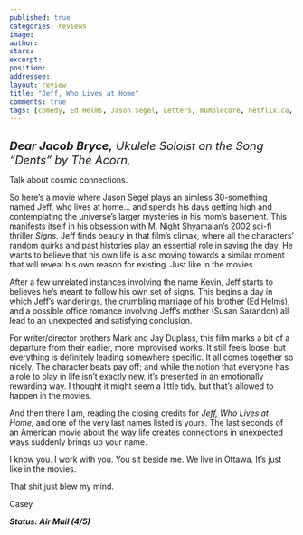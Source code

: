 ```yaml
---
published: true
categories: reviews
image:
author: 
stars: 
excerpt: 
position: 
addressee: 
layout: review
title: "Jeff, Who Lives at Home"
comments: true
tags: [comedy, Ed Helms, Jason Segel, Letters, mumblecore, netflix.ca, Susan Sarandon]
---
```

<div><p><span class="full-image-block ssNonEditable"><span><a href="/letters/2013/1/16/jeff-who-lives-at-home.html"><img src="http://static.squarespace.com/static/5005f6bcc4aa41161b33e89e/5329cf1fe4b07c068ebf74de/5329cf1fe4b07c068ebf7790/1358364823083/Jeff%20WHo%20Lives%20at%20Home.jpg" alt="" /></a></span></span></p>
<p><em style="font-size:120%;"><span style="font-size:120%;"><strong>Dear Jacob Bryce,</strong> Ukulele Soloist on the Song &#8220;Dents&#8221; by The Acorn,</span></em></p>
<p>Talk about cosmic connections.</p>
<p>So here&rsquo;s a movie where Jason Segel plays an aimless 30-something named Jeff, who lives at home&hellip; and spends his days getting high and contemplating the universe&rsquo;s larger mysteries in his mom&rsquo;s basement. This manifests itself in his obsession with M. Night Shyamalan&rsquo;s 2002 sci-fi thriller <em>Signs</em>. Jeff finds beauty in that film&rsquo;s climax, where all the characters&rsquo; random quirks and past histories play an essential role in saving the day. He wants to believe that his own life is also moving towards a similar moment that will reveal his own reason for existing. Just like in the movies.&nbsp;</p>
<p>After a few unrelated instances involving the name Kevin, Jeff starts to believes he&rsquo;s meant to follow his own set of signs. This begins a day in which Jeff&rsquo;s wanderings, the crumbling marriage of his brother (Ed Helms), and a possible office romance involving Jeff&rsquo;s mother (Susan Sarandon) all lead to an unexpected and satisfying conclusion.&nbsp;</p>
<p>For writer/director brothers Mark and Jay Duplass, this film marks a bit of a departure from their earlier, more improvised works. It still feels loose, but everything is definitely leading somewhere specific. It all comes together so nicely. The character beats pay off; and while the notion that everyone has a role to play in life isn&rsquo;t exactly new, it&rsquo;s presented in an emotionally rewarding way. I thought it might seem a little tidy, but that&rsquo;s allowed to happen in the movies.</p>
<p>And then there I am, reading the closing credits for <em>Jeff, Who Lives at Home,</em> and one of the very last names listed is yours. The last seconds of an American movie about the way life creates connections in unexpected ways suddenly brings up your name.&nbsp;</p>
<p>I know you. I work with you. You sit beside me. We live in Ottawa. It&rsquo;s just like in the movies.</p>
<p>That shit just blew my mind.&nbsp;</p>
<p>Casey</p>
<p><strong><em>Status: Air Mail (4/5)</em></strong></p></div>
